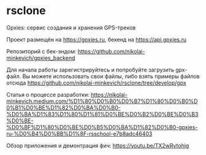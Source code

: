 # rsclone
Gpxies: сервис создания и хранения GPS-треков

Проект размещён на https://gpxies.ru, бекенд на https://api.gpxies.ru

Репозиторий с бек-эндом: https://github.com/nikolai-minkevich/gpxies_backend

Для начала работы зарегистрируйтесь и попробуйте загрузить gpx-файл. Вы можете использовать свои файлы, либо взять примеры файлов отсюда https://github.com/nikolai-minkevich/rsclone/tree/develop/gpx

Статья о процессе разработки: https://nikolai-minkevich.medium.com/%D1%80%D0%B0%D0%B7%D1%80%D0%B0%D0%B1%D0%BE%D1%82%D0%BA%D0%B0-%D0%BA%D1%83%D1%80%D1%81%D0%BE%D0%B2%D0%BE%D0%B3%D0%BE-%D0%BF%D1%80%D0%BE%D0%B5%D0%BA%D1%82%D0%B0-gpxies-ru-%D0%B4%D0%BB%D1%8F-rsschool-e7b8adc46403

Обзор приложения и демонтрация фич: https://youtu.be/TX2wRvtohig
